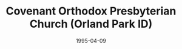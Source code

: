 ---
date: &id001 1995-04-09
end_date: null
location:
  address: 9340 W. 147th Street
  city: Orland Park
  state: ID
minister:
- end: 1998-01-01
  name: Norman De Jong
  start: 1995-01-01
  type: pastor
- end: null
  name: Iain Wright
  start: 1999-01-01
  type: pastor
- end: null
  name: Victor Atallah
  start: 2001-01-01
  type: Associate Pastor
- end: 2010-01-01
  name: Christopher Sandoval
  start: 2006-01-01
  type: Associate Pastor
ministers:
- Norman De Jong
- Iain Wright
- Victor Atallah
- Christopher Sandoval
name: Covenant Orthodox Presbyterian Church
names:
- end: null
  name: Covenant Orthodox Presbyterian Church
  start: 1995-04-09
origination_date: *id001
raw_data: "ID    Orland Park\n\nCovenant Orthodox Presbyterian Church  (April 9, 1995\u2013\
  \ )\n9340 W. 147th Street\nPastors: Norman De Jong, 1995\u201398\nIain Wright, 1999\u2013\
  \nAssoc. Pastors: Victor Atallah, 2001\u2013\nChristopher Sandoval, 2006\u201310"
received_from: MISSING
states:
- ID
status:
  active: true
  end_date: null
  reason: null
  received_from: null
  withdrawal_to: null
title: Covenant Orthodox Presbyterian Church (Orland Park ID)

---